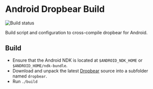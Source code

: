 Android Dropbear Build
======================

![Build status](https://github.com/ribbons/android-dropbear/workflows/Build/badge.svg)

Build script and configuration to cross-compile dropbear for Android.


Build
-----

* Ensure that the Android NDK is located at `$ANDROID_NDK_HOME` or
  `$ANDROID_HOME/ndk-bundle`.
* Download and unpack the latest
  [Dropbear](https://matt.ucc.asn.au/dropbear/dropbear.html) source into a
  subfolder named `dropbear`.
* Run `./build`

